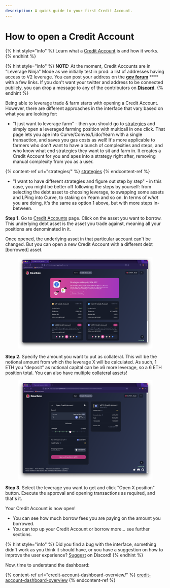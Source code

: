 ```yaml
---
description: A quick guide to your first Credit Account.
---
```


# How to open a Credit Account

{% hint style="info" %}
Learn what a [Credit Account](../overview/credit-account/) is and how it works.
{% endhint %}

{% hint style="info" %}
**NOTE:** At the moment, Credit Accounts are in "Leverage Ninja" Mode as we initially test in prod: a list of addresses having access to V2 leverage. You can post your address on the [**gov forum**](https://gov.gearbox.fi/t/gip-21-leverage-ninja-mode-limits-for-v2/1572/11) **** with a few links. If you don't want your twitter and address to be connected publicly, you can drop a message to any of the contributors on [**Discord**](https://discord.com/invite/gearbox).
{% endhint %}

Being able to leverage trade & farm starts with opening a Credit Account. However, there are different approaches in the interface that vary based on what you are looking for:

* "I just want to leverage farm" - then you should go to [strategies](strategies/ "mention") and simply open a leveraged farming position with multicall in one click. That page lets you ape into Curve/Convex/Lido/Yearn with a single transaction, and saves you gas costs as well! It's more applicable to farmers who don't want to have a bunch of complexities and steps, and who know what end strategies they want to sit and farm in. It creates a Credit Account for you and apes into a strategy right after, removing manual complexity from you as a user.

{% content-ref url="strategies/" %}
[strategies](strategies/)
{% endcontent-ref %}

* "I want to have different strategies and figure out step by step" - in this case, you might be better off following the steps by yourself: from selecting the debt asset to choosing leverage, to swapping some assets and LPing into Curve, to staking on Yearn and so on. In terms of _what_ you are doing, it's the same as option 1 above, but with more steps in-between.

**Step 1.** Go to [Credit Accounts](https://app.gearbox.fi/accounts) page. Click on the asset you want to borrow. This underlying debt asset is the asset you trade against, meaning all your positions are denominated in it.&#x20;

Once opened, the underlying asset in that particular account can't be changed. But you can open a new Credit Account with a different debt \[borrowed] asset.&#x20;

<figure><img src="../.gitbook/assets/Screenshot 2022-10-19 at 13.27.08.png" alt=""><figcaption></figcaption></figure>

**Step 2.** Specify the amount you want to put as collateral. This will be the notional amount from which the leverage X will be calculated. As such, 1 ETH you "deposit" as notional capital can be x6 more leverage, so a 6 ETH position total. You can also have multiple collateral assets!

<figure><img src="../.gitbook/assets/Screenshot 2022-10-19 at 13.29.11 (1).png" alt=""><figcaption></figcaption></figure>

**Step 3.** Select the leverage you want to get and click "Open X position" button. Execute the approval and opening transactions as required, and that's it.

Your Credit Account is now open!&#x20;

* You can see how much borrow fees you are paying on the amount you borrowed.
* You can top up your Credit Account or borrow more... see further sections.

{% hint style="info" %}
Did you find a bug with the interface, something didn't work as you think it should have, or you have a suggestion on how to improve the user experience? [Suggest](https://discord.gg/hF3QvX2vgt) on Discord!
{% endhint %}

Now, time to understand the dashboard:

{% content-ref url="credit-account-dashboard-overview/" %}
[credit-account-dashboard-overview](credit-account-dashboard-overview/)
{% endcontent-ref %}
